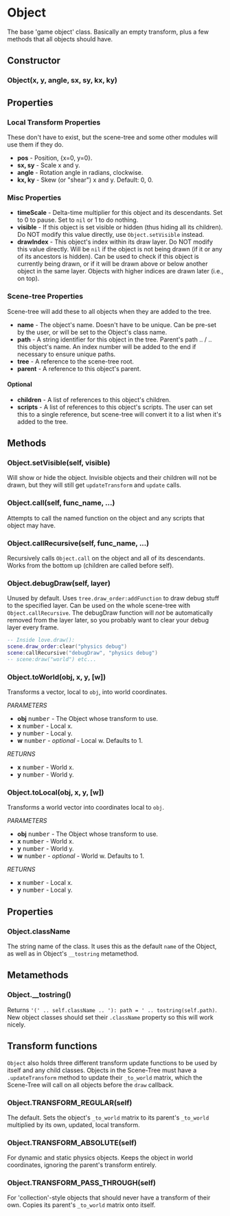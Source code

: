 Object
======

The base 'game object' class. Basically an empty transform, plus a few methods that all objects should have.

Constructor
-----------

### Object(x, y, angle, sx, sy, kx, ky)

Properties
----------

### Local Transform Properties
These don't have to exist, but the scene-tree and some other modules will use them if they do.
* **pos** - Position, {x=0, y=0}.
* **sx, sy** - Scale x and y.
* **angle** - Rotation angle in radians, clockwise.
* **kx, ky** - Skew (or "shear") x and y. Default: 0, 0.

### Misc Properties
* **timeScale** - Delta-time multiplier for this object and its descendants. Set to 0 to pause. Set to `nil` or 1 to do nothing.
* **visible** - If this object is set visible or hidden (thus hiding all its children). Do NOT modify this value directly, use `Object.setVisible` instead.
* **drawIndex** - This object's index within its draw layer. Do NOT modify this value directly. Will be `nil` if the object is not being drawn (if it or any of its ancestors is hidden). Can be used to check if this object is currently being drawn, or if it will be drawn above or below another object in the same layer. Objects with higher indices are drawn later (i.e., on top).

### Scene-tree Properties
Scene-tree will add these to all objects when they are added to the tree.
* **name** - The object's name. Doesn't have to be unique. Can be pre-set by the user, or will be set to the Object's class name.
* **path** - A string identifier for this object in the tree. Parent's path .. / .. this object's name. An index number will be added to the end if necessary to ensure unique paths.
* **tree** - A reference to the scene-tree root.
* **parent** - A reference to this object's parent.

#### Optional
 * **children** - A list of references to this object's children.
 * **scripts** - A list of references to this object's scripts. The user can set this to a single reference, but scene-tree will convert it to a list when it's added to the tree.

Methods
-------

### Object.setVisible(self, visible)
Will show or hide the object. Invisible objects and their children will not be drawn, but they will still get `updateTransform` and `update` calls.

### Object.call(self, func_name, ...)
Attempts to call the named function on the object and any scripts that object may have.

### Object.callRecursive(self, func_name, ...)
Recursively calls `Object.call` on the object and all of its descendants. Works from the bottom up (children are called before self).

### Object.debugDraw(self, layer)
Unused by default. Uses `tree.draw_order:addFunction` to draw debug stuff to the specified layer. Can be used on the whole scene-tree with `Object.callRecursive`. The debugDraw function will _not_ be automatically removed from the layer later, so you probably want to clear your debug layer every frame.
```lua
-- Inside love.draw():
scene.draw_order:clear("physics debug")
scene:callRecursive("debugDraw", "physics debug")
-- scene:draw("world") etc...
```

### Object.toWorld(obj, x, y, [w])
Transforms a vector, local to `obj`, into world coordinates.

_PARAMETERS_
* __obj__ <kbd>number</kbd> - The Object whose transform to use.
* __x__ <kbd>number</kbd> - Local x.
* __y__ <kbd>number</kbd> - Local y.
* __w__ <kbd>number</kbd> - _optional_ - Local w. Defaults to 1.

_RETURNS_
* __x__ <kbd>number</kbd> - World x.
* __y__ <kbd>number</kbd> - World y.

### Object.toLocal(obj, x, y, [w])
Transforms a world vector into coordinates local to `obj`.

_PARAMETERS_
* __obj__ <kbd>number</kbd> - The Object whose transform to use.
* __x__ <kbd>number</kbd> - World x.
* __y__ <kbd>number</kbd> - World y.
* __w__ <kbd>number</kbd> - _optional_ - World w. Defaults to 1.

_RETURNS_
* __x__ <kbd>number</kbd> - Local x.
* __y__ <kbd>number</kbd> - Local y.

Properties
----------

### Object.className
The string name of the class. It uses this as the default `name` of the Object, as well as in Object's `__tostring` metamethod.

Metamethods
-----------

### Object.__tostring()
Returns `'(' .. self.className .. '): path = ' .. tostring(self.path)`. New object classes should set their `.className` property so this will work nicely.

Transform functions
-------------------
`Object` also holds three different transform update functions to be used by itself and any child classes. Objects in the Scene-Tree must have a `.updateTransform` method to update their `_to_world` matrix, which the Scene-Tree will call on all objects before the `draw` callback.

### Object.TRANSFORM_REGULAR(self)
The default. Sets the object's `_to_world` matrix to its parent's `_to_world` multiplied by its own, updated, local transform.

### Object.TRANSFORM_ABSOLUTE(self)
For dynamic and static physics objects. Keeps the object in world coordinates, ignoring the parent's transform entirely.

### Object.TRANSFORM_PASS_THROUGH(self)
For 'collection'-style objects that should never have a transform of their own. Copies its parent's `_to_world` matrix onto itself.
